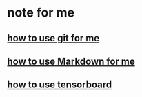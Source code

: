 # note for me
## [how to use git for me](https://github.com/orangina1018/note/blob/master/git.md)
## [how to use Markdown for me](https://github.com/orangina1018/note/blob/master/markdown.md)
## [how to use tensorboard](https://github.com/orangina1018/note/blob/master/tensorboard.md)
